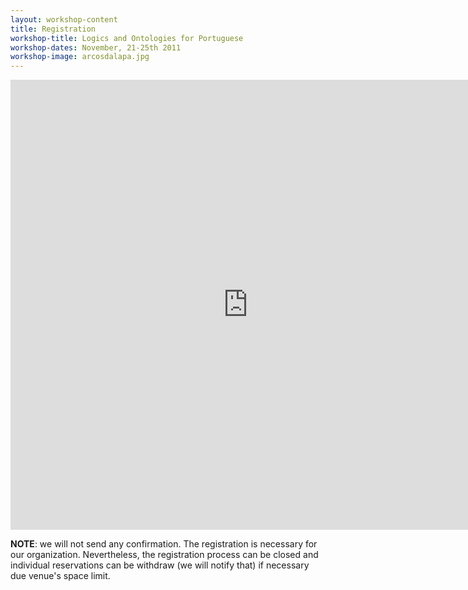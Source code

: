 ```yaml
---
layout: workshop-content
title: Registration
workshop-title: Logics and Ontologies for Portuguese
workshop-dates: November, 21-25th 2011
workshop-image: arcosdalapa.jpg
---
```


<iframe src="https://docs.google.com/spreadsheet/embeddedform?formkey=dGtVanhfNGRSUFA1dFdXU1ZQYUpXUmc6MQ"
 width="760" height="720" frameborder="0" marginheight="0" marginwidth="0">Loading...</iframe>

__NOTE__: we will not send any confirmation. The registration is
necessary for our organization. Nevertheless, the registration process
can be closed and individual reservations can be withdraw (we will
notify that) if necessary due venue's space limit.






